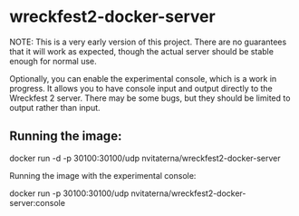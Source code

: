# wreckfest2-docker-server

NOTE: This is a very early version of this project. There are no guarantees that it will work as expected, though the actual server should be stable enough for normal use.

Optionally, you can enable the experimental console, which is a work in progress. It allows you to have console input and output directly to the Wreckfest 2 server. There may be some bugs, but they should be limited to output rather than input.

## Running the image:

docker run -d -p 30100:30100/udp nvitaterna/wreckfest2-docker-server

Running the image with the experimental console:

docker run -p 30100:30100/udp nvitaterna/wreckfest2-docker-server:console
